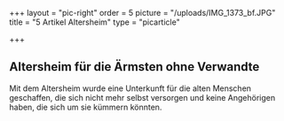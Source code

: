 +++
layout = "pic-right"
order = 5
picture = "/uploads/IMG_1373_bf.JPG"
title = "5 Artikel Altersheim"
type = "picarticle"

+++
## Altersheim für die Ärmsten ohne Verwandte

Mit dem Altersheim wurde eine Unterkunft für die alten Menschen geschaffen, die sich nicht mehr selbst versorgen und keine Angehörigen haben, die sich um sie kümmern könnten.